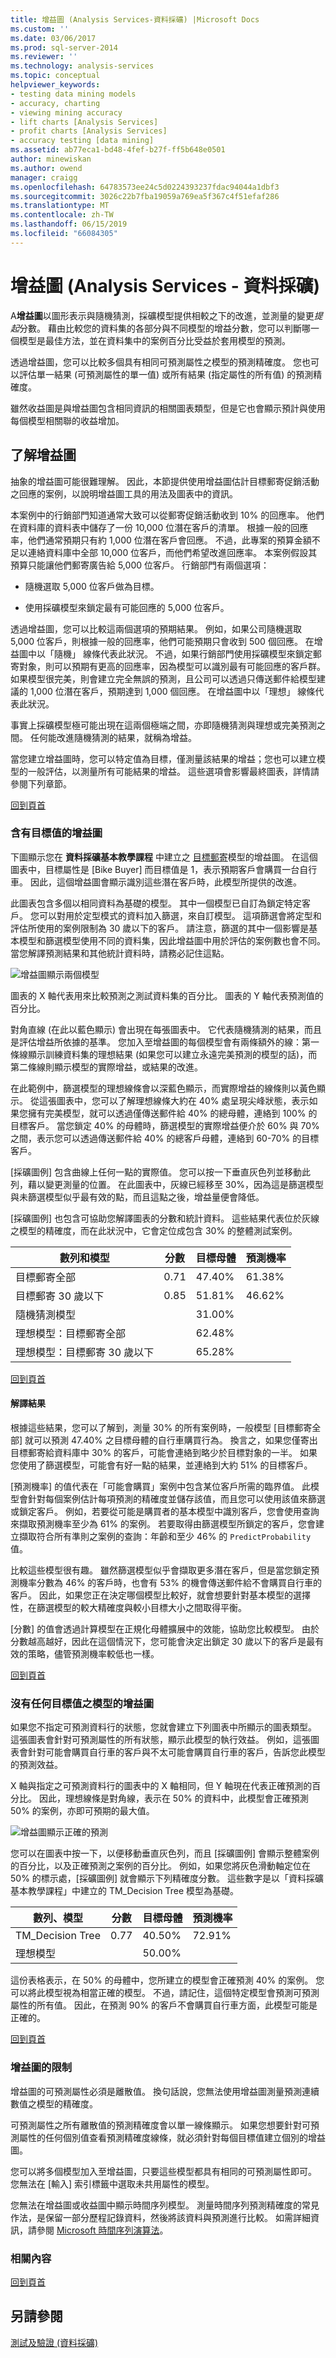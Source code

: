 ```yaml
---
title: 增益圖 (Analysis Services-資料採礦) |Microsoft Docs
ms.custom: ''
ms.date: 03/06/2017
ms.prod: sql-server-2014
ms.reviewer: ''
ms.technology: analysis-services
ms.topic: conceptual
helpviewer_keywords:
- testing data mining models
- accuracy, charting
- viewing mining accuracy
- lift charts [Analysis Services]
- profit charts [Analysis Services]
- accuracy testing [data mining]
ms.assetid: ab77eca1-bd48-4fef-b27f-ff5b648e0501
author: minewiskan
ms.author: owend
manager: craigg
ms.openlocfilehash: 64783573ee24c5d0224393237fdac94044a1dbf3
ms.sourcegitcommit: 3026c22b7fba19059a769ea5f367c4f51efaf286
ms.translationtype: MT
ms.contentlocale: zh-TW
ms.lasthandoff: 06/15/2019
ms.locfileid: "66084305"
---
```

# <a name="lift-chart-analysis-services---data-mining"></a>增益圖 (Analysis Services - 資料採礦)
  A**增益圖**以圖形表示與隨機猜測，採礦模型提供相較之下的改進，並測量的變更*提起*分數。 藉由比較您的資料集的各部分與不同模型的增益分數，您可以判斷哪一個模型是最佳方法，並在資料集中的案例百分比受益於套用模型的預測。  
  
 透過增益圖，您可以比較多個具有相同可預測屬性之模型的預測精確度。 您也可以評估單一結果 (可預測屬性的單一值) 或所有結果 (指定屬性的所有值) 的預測精確度。  
  
 雖然收益圖是與增益圖包含相同資訊的相關圖表類型，但是它也會顯示預計與使用每個模型相關聯的收益增加。  
  
##  <a name="bkmk_Top"></a> 了解增益圖  
 抽象的增益圖可能很難理解。 因此，本節提供使用增益圖估計目標郵寄促銷活動之回應的案例，以說明增益圖工具的用法及圖表中的資訊。  
  
 本案例中的行銷部門知道通常大致可以從郵寄促銷活動收到 10% 的回應率。 他們在資料庫的資料表中儲存了一份 10,000 位潛在客戶的清單。 根據一般的回應率，他們通常預期只有約 1,000 位潛在客戶會回應。 不過，此專案的預算金額不足以連絡資料庫中全部 10,000 位客戶，而他們希望改進回應率。 本案例假設其預算只能讓他們郵寄廣告給 5,000 位客戶。 行銷部門有兩個選項：  
  
-   隨機選取 5,000 位客戶做為目標。  
  
-   使用採礦模型來鎖定最有可能回應的 5,000 位客戶。  
  
 透過增益圖，您可以比較這兩個選項的預期結果。 例如，如果公司隨機選取 5,000 位客戶，則根據一般的回應率，他們可能預期只會收到 500 個回應。 在增益圖中以「隨機」  線條代表此狀況。 不過，如果行銷部門使用採礦模型來鎖定郵寄對象，則可以預期有更高的回應率，因為模型可以識別最有可能回應的客戶群。 如果模型很完美，則會建立完全無誤的預測，且公司可以透過只傳送郵件給模型建議的 1,000 位潛在客戶，預期達到 1,000 個回應。 在增益圖中以「理想」  線條代表此狀況。  
  
 事實上採礦模型極可能出現在這兩個極端之間，亦即隨機猜測與理想或完美預測之間。 任何能改進隨機猜測的結果，就稱為增益。  
  
 當您建立增益圖時，您可以特定值為目標，僅測量該結果的增益；您也可以建立模型的一般評估，以測量所有可能結果的增益。 這些選項會影響最終圖表，詳情請參閱下列章節。  
  
 [回到頁首](#bkmk_Top)  
  
### <a name="lift-chart-with-target-value"></a>含有目標值的增益圖  
 下圖顯示您在 **資料採礦基本教學課程** 中建立之 [目標郵寄](../../tutorials/basic-data-mining-tutorial.md)模型的增益圖。 在這個圖表中，目標屬性是 [Bike Buyer] 而目標值是 1，表示預期客戶會購買一台自行車。 因此，這個增益圖會顯示識別這些潛在客戶時，此模型所提供的改進。  
  
 此圖表包含多個以相同資料為基礎的模型。 其中一個模型已自訂為鎖定特定客戶。 您可以對用於定型模式的資料加入篩選，來自訂模型。 這項篩選會將定型和評估所使用的案例限制為 30 歲以下的客戶。 請注意，篩選的其中一個影響是基本模型和篩選模型使用不同的資料集，因此增益圖中用於評估的案例數也會不同。 當您解譯預測結果和其他統計資料時，請務必記住這點。  
  
 ![增益圖顯示兩個模型](../media/newliftchart-tm30-30.gif "增益圖顯示兩個模型")  
  
 圖表的 X 軸代表用來比較預測之測試資料集的百分比。 圖表的 Y 軸代表預測值的百分比。  
  
 對角直線 (在此以藍色顯示) 會出現在每張圖表中。 它代表隨機猜測的結果，而且是評估增益所依據的基準。 您加入至增益圖的每個模型會有兩條額外的線：第一條線顯示訓練資料集的理想結果 (如果您可以建立永遠完美預測的模型的話)，而第二條線則顯示模型的實際增益，或結果的改進。  
  
 在此範例中，篩選模型的理想線條會以深藍色顯示，而實際增益的線條則以黃色顯示。 從這張圖表中，您可以了解理想線條大約在 40% 處呈現尖峰狀態，表示如果您擁有完美模型，就可以透過僅傳送郵件給 40% 的總母體，連絡到 100% 的目標客戶。 當您鎖定 40% 的母體時，篩選模型的實際增益便介於 60% 與 70% 之間，表示您可以透過傳送郵件給 40% 的總客戶母體，連絡到 60-70% 的目標客戶。  
  
 [採礦圖例]  包含曲線上任何一點的實際值。 您可以按一下垂直灰色列並移動此列，藉以變更測量的位置。 在此圖表中，灰線已經移至 30%，因為這是篩選模型與未篩選模型似乎最有效的點，而且這點之後，增益量便會降低。  
  
 [採礦圖例]  也包含可協助您解譯圖表的分數和統計資料。 這些結果代表位於灰線之模型的精確度，而在此狀況中，它會定位成包含 30% 的整體測試案例。  
  
|數列和模型|分數|目標母體|預測機率|  
|-----------------------|-----------|-----------------------|-------------------------|  
|目標郵寄全部|0.71|47.40%|61.38%|  
|目標郵寄 30 歲以下|0.85|51.81%|46.62%|  
|隨機猜測模型||31.00%||  
|理想模型：目標郵寄全部||62.48%||  
|理想模型：目標郵寄 30 歲以下||65.28%||  
  
 [回到頁首](#bkmk_Top)  
  
#### <a name="interpreting-the-results"></a>解譯結果  
 根據這些結果，您可以了解到，測量 30% 的所有案例時，一般模型 [目標郵寄全部] 就可以預測 47.40% 之目標母體的自行車購買行為。 換言之，如果您僅寄出目標郵寄給資料庫中 30% 的客戶，可能會連絡到略少於目標對象的一半。 如果您使用了篩選模型，可能會有好一點的結果，並連絡到大約 51% 的目標客戶。  
  
 [預測機率]  的值代表在「可能會購買」案例中包含某位客戶所需的臨界值。 此模型會針對每個案例估計每項預測的精確度並儲存該值，而且您可以使用該值來篩選或鎖定客戶。 例如，若要從可能是購買者的基本模型中識別客戶，您會使用查詢來擷取預測機率至少為 61% 的案例。 若要取得由篩選模型所鎖定的客戶，您會建立擷取符合所有準則之案例的查詢：年齡和至少 46% 的 `PredictProbability` 值。  
  
 比較這些模型很有趣。 雖然篩選模型似乎會擷取更多潛在客戶，但是當您鎖定預測機率分數為 46% 的客戶時，也會有 53% 的機會傳送郵件給不會購買自行車的客戶。 因此，如果您正在決定哪個模型比較好，就會想要針對基本模型的選擇性，在篩選模型的較大精確度與較小目標大小之間取得平衡。  
  
 [分數]  的值會透過計算模型在正規化母體擴展中的效能，協助您比較模型。 由於分數越高越好，因此在這個情況下，您可能會決定出鎖定 30 歲以下的客戶是最有效的策略，儘管預測機率較低也一樣。  
  
 [回到頁首](#bkmk_Top)  
  
### <a name="lift-chart-for-model-with-no-target-value"></a>沒有任何目標值之模型的增益圖  
 如果您不指定可預測資料行的狀態，您就會建立下列圖表中所顯示的圖表類型。 這張圖表會針對可預測屬性的所有狀態，顯示此模型的執行效益。 例如，這張圖表會針對可能會購買自行車的客戶與不太可能會購買自行車的客戶，告訴您此模型的預測效益。  
  
 X 軸與指定之可預測資料行的圖表中的 X 軸相同，但 Y 軸現在代表正確預測的百分比。 因此，理想線條是對角線，表示在 50% 的資料中，此模型會正確預測 50% 的案例，亦即可預期的最大值。  
  
 ![增益圖顯示正確的預測](../media/lift1.gif "顯示正確預測的增益圖")  
  
 您可以在圖表中按一下，以便移動垂直灰色列，而且 [採礦圖例]  會顯示整體案例的百分比，以及正確預測之案例的百分比。 例如，如果您將灰色滑動軸定位在 50% 的標示處，[採礦圖例]  就會顯示下列精確度分數。 這些數字是以「資料採礦基本教學課程」中建立的 TM_Decision Tree 模型為基礎。  
  
|數列、模型|分數|目標母體|預測機率|  
|-------------------|-----------|-----------------------|-------------------------|  
|TM_Decision Tree|0.77|40.50%|72.91%|  
|理想模型||50.00%||  
  
 這份表格表示，在 50% 的母體中，您所建立的模型會正確預測 40% 的案例。 您可以將此模型視為相當正確的模型。 不過，請記住，這個特定模型會預測可預測屬性的所有值。 因此，在預測 90% 的客戶不會購買自行車方面，此模型可能是正確的。  
  
 [回到頁首](#bkmk_Top)  
  
### <a name="restrictions-on-lift-charts"></a>增益圖的限制  
 增益圖的可預測屬性必須是離散值。 換句話說，您無法使用增益圖測量預測連續數值之模型的精確度。  
  
 可預測屬性之所有離散值的預測精確度會以單一線條顯示。 如果您想要針對可預測屬性的任何個別值查看預測精確度線條，就必須針對每個目標值建立個別的增益圖。  
  
 您可以將多個模型加入至增益圖，只要這些模型都具有相同的可預測屬性即可。 您無法在 [輸入]  索引標籤中選取未共用屬性的模型。  
  
 您無法在增益圖或收益圖中顯示時間序列模型。 測量時間序列預測精確度的常見作法，是保留一部分歷程記錄資料，然後將該資料與預測進行比較。 如需詳細資訊，請參閱 [Microsoft 時間序列演算法](microsoft-time-series-algorithm.md)。  
  
### <a name="related-content"></a>相關內容  
 [回到頁首](#bkmk_Top)  
  
## <a name="see-also"></a>另請參閱  
 [測試及驗證 &#40;資料採礦&#41;](testing-and-validation-data-mining.md)  
  
  
